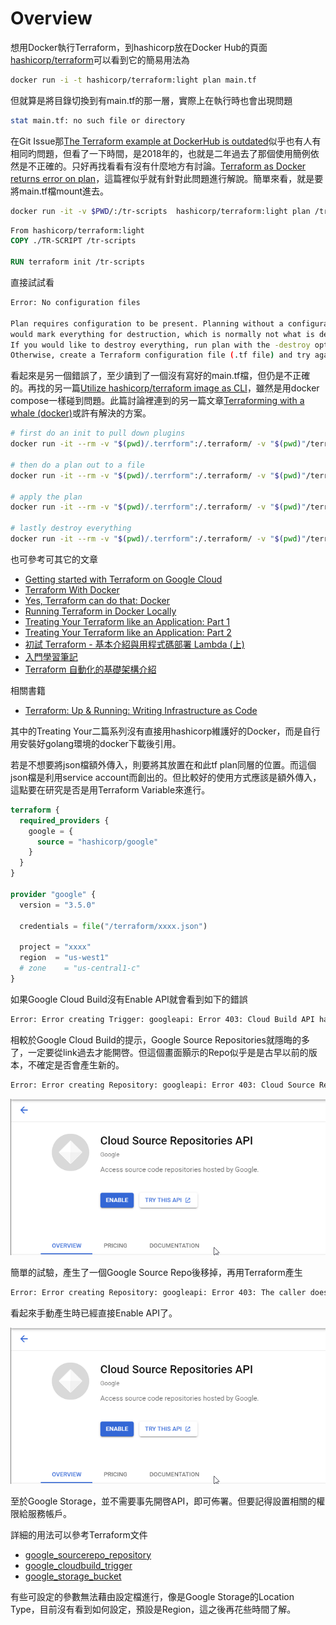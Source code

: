# Overview

想用Docker執行Terraform，到hashicorp放在Docker Hub的頁面[hashicorp/terraform](https://www.mrjamiebowman.com/software-development/docker/running-terraform-in-docker-locally/)可以看到它的簡易用法為

```sh
docker run -i -t hashicorp/terraform:light plan main.tf
```

但就算是將目錄切換到有main.tf的那一層，實際上在執行時也會出現問題

```sh
stat main.tf: no such file or directory
```

在Git Issue那[The Terraform example at DockerHub is outdated](https://github.com/hashicorp/docker-hub-images/issues/58)似乎也有人有相同旳問題，但看了一下時間，是2018年的，也就是二年過去了那個使用簡例依然是不正確的。只好再找看看有沒有什麼地方有討論。[Terraform as Docker returns error on plan](https://stackoverflow.com/questions/60366661/terraform-as-docker-returns-error-on-plan)，這篇裡似乎就有針對此問題進行解說。簡單來看，就是要將main.tf檔mount進去。

```sh
docker run -it -v $PWD/:/tr-scripts  hashicorp/terraform:light plan /tr-scripts/
```

```Dockerfile
From hashicorp/terraform:light
COPY ./TR-SCRIPT /tr-scripts

RUN terraform init /tr-scripts
```

直接試試看

```sh
Error: No configuration files

Plan requires configuration to be present. Planning without a configuration
would mark everything for destruction, which is normally not what is desired.
If you would like to destroy everything, run plan with the -destroy option.
Otherwise, create a Terraform configuration file (.tf file) and try again.
```

看起來是另一個錯誤了，至少讀到了一個沒有寫好的main.tf檔，但仍是不正確的。再找的另一篇[Utilize hashicorp/terraform image as CLI](https://discuss.hashicorp.com/t/utilize-hashicorp-terraform-image-as-cli/4794)，雖然是用docker compose一樣碰到問題。此篇討論裡連到的另一篇文章[Terraforming with a whale (docker)](https://blog.elreydetoda.site/docker-terraform/#generalcommands)或許有解決的方案。


```sh
# first do an init to pull down plugins
docker run -it --rm -v "$(pwd)/.terrform":/.terraform/ -v "$(pwd)"/terraform:/terraform hashicorp/terraform:light init /terraform/

# then do a plan out to a file
docker run -it --rm -v "$(pwd)/.terrform":/.terraform/ -v "$(pwd)"/terraform:/terraform hashicorp/terraform:light plan -out /terraform/main.plan /terraform/

# apply the plan
docker run -it --rm -v "$(pwd)/.terrform":/.terraform/ -v "$(pwd)"/terraform:/terraform hashicorp/terraform:light apply -state /terraform/main.tfstate /terraform/main.plan

# lastly destroy everything
docker run -it --rm -v "$(pwd)/.terrform":/.terraform/ -v "$(pwd)"/terraform:/terraform hashicorp/terraform:light destroy -auto-approve -state /terraform/main.tfstate /terraform/
```

也可參考可其它的文章

- [Getting started with Terraform on Google Cloud](https://cloud.google.com/community/tutorials/getting-started-on-gcp-with-terraform)
- [Terraform With Docker](https://www.vic-l.com/terraform-with-docker/)
- [Yes, Terraform can do that: Docker](https://www.phillipsj.net/posts/yes-terraform-can-do-that-docker/)
- [Running Terraform in Docker Locally](https://www.mrjamiebowman.com/software-development/docker/running-terraform-in-docker-locally/)
- [Treating Your Terraform like an Application: Part 1](https://medium.com/capital-one-tech/treating-your-terraform-like-an-application-why-terraform-in-a-docker-container-31e802314b4)
- [Treating Your Terraform like an Application: Part 2](https://medium.com/capital-one-tech/treating-your-terraform-like-an-application-how-to-dockerize-terraform-5d7edac741fc)
- [初試 Terraform - 基本介紹與用程式碼部署 Lambda (上)](https://yuanchieh.page/posts/2019-10-31_try-terraform/)
- [入門學習筆記](https://godleon.github.io/blog/DevOps/terraform-getting-started/)
- [Terraform 自動化的基礎架構介紹](https://medium.com/@chihsuan/terraform-%E8%87%AA%E5%8B%95%E5%8C%96%E7%9A%84%E5%9F%BA%E7%A4%8E%E6%9E%B6%E6%A7%8B%E4%BB%8B%E7%B4%B9-f827e8975e98)

相關書籍

- [Terraform: Up & Running: Writing Infrastructure as Code](https://www.amazon.com/-/zh_TW/Terraform-Running-Writing-Infrastructure-Code-ebook-dp-B07XKF258P/dp/B07XKF258P/ref=mt_other?_encoding=UTF8&me=&qid=)

其中的Treating Your二篇系列沒有直接用hashicorp維護好的Docker，而是自行用安裝好golang環境的docker下載後引用。

若是不想要將json檔額外傳入，則要將其放置在和此tf plan同層的位置。而這個json檔是利用service account而創出的。但比較好的使用方式應該是額外傳入，這點要在研究是否是用Terraform Variable來進行。

```tf
terraform {
  required_providers {
    google = {
      source = "hashicorp/google"
    }
  }
}

provider "google" {
  version = "3.5.0"

  credentials = file("/terraform/xxxx.json")

  project = "xxxx"
  region  = "us-west1"
  # zone    = "us-central1-c"
}
```

如果Google Cloud Build沒有Enable API就會看到如下的錯誤

```sh
Error: Error creating Trigger: googleapi: Error 403: Cloud Build API has not been used in project 370463943785 before or it is disabled. Enable it by visiting https://console.developers.google.com/apis/api/cloudbuild.googleapis.com/overview?project=370463943785 then retry. If you enabled this API recently, wait a few minutes for the action to propagate to our systems and retry.
```

相較於Google Cloud Build的提示，Google Source Repositories就隱晦的多了，一定要從link過去才能開啓。但這個畫面顥示的Repo似乎是是古早以前的版本，不確定是否會產生新的。

```sh
Error: Error creating Repository: googleapi: Error 403: Cloud Source Repositories API has not been used in project 370463943785 before or it is disabled. Enable it by visiting https://console.developers.google.com/apis/api/sourcerepo.googleapis.com/overview?project=370463943785 then retry. If you enabled this API recently, wait a few minutes for the action to propagate to our systems and retry.
```

![Google Source Repo Enable](./Screenshots/M9cVZSYyTr.png)

簡單的試驗，產生了一個Google Source Repo後移掉，再用Terraform產生

```sh
Error: Error creating Repository: googleapi: Error 403: The caller does not have permission
```

看起來手動產生時已經直接Enable API了。

![Google Cloud API Overview](./Screenshots/M9cVZSYyTr.png)

至於Google Storage，並不需要事先開啓API，即可佈署。但要記得設置相關的權限給服務帳戶。

詳細的用法可以參考Terraform文件

- [google_sourcerepo_repository](https://www.terraform.io/docs/providers/google/r/sourcerepo_repository.html)
- [google_cloudbuild_trigger](https://www.terraform.io/docs/providers/google/r/cloudbuild_trigger.html)
- [google_storage_bucket](https://www.terraform.io/docs/providers/google/r/storage_bucket.html)

有些可設定的參數無法藉由設定檔進行，像是Google Storage的Location Type，目前沒有看到如何設定，預設是Region，這之後再花些時間了解。
